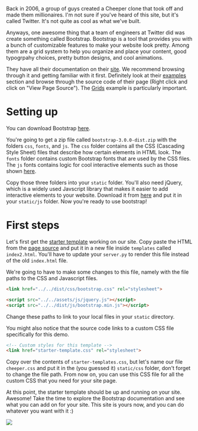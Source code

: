 Back in 2006, a group of guys created a Cheeper clone that took off and made them millionaires. I'm not sure if you've heard of this site, but it's called Twitter. It's not quite as cool as what we've built.

Anyways, one awesome thing that a team of engineers at Twitter did was create something called Bootstrap. Bootstrap is a tool that provides you with a bunch of customizable features to make your website look pretty. Among them are a grid system to help you organize and place your content, good typogrpahy choices, pretty button designs, and cool animations.

They have all their documentation on their [site](http://getbootstrap.com/). We recommend browsing through it and getting familiar with it first. Definitely look at their [examples](http://getbootstrap.com/getting-started/#examples) section and browse through the source code of their page (Right click and click on "View Page Source"). The [Grids](http://getbootstrap.com/examples/grid/) example is particularly important.

Setting up
================
You can download Bootstrap [here](http://getbootstrap.com/getting-started/).

You're going to get a zip file called `bootstrap-3.0.0-dist.zip` with the folders `css`, `fonts`, and `js`. The `css` folder contains all the CSS (Cascading Style Sheet) files that describe how certain elements in HTML look. The `fonts` folder contains custom Bootstrap fonts that are used by the CSS files. The `js` fonts contains logic for cool interactive elements such as those shown [here](http://getbootstrap.com/javascript/).

Copy those three folders into your `static` folder. You'll also need jQuery, which is a widely used Javscript library that makes it easier to add interactive elements to your website. Download it from [here](http://code.jquery.com/jquery-2.0.3.js) and put it in your `static/js` folder. Now you're ready to use bootstrap!

First steps
================
Let's first get the [starter template](http://getbootstrap.com/examples/starter-template/) working on our site. Copy paste the HTML from the [page source](view-source:http://getbootstrap.com/examples/starter-template/) and put it in a new file inside `templates` called `index2.html`. You'll have to update your `server.py` to render this file instead of the old `index.html` file. 

We're going to have to make some changes to this file, namely with the file paths to the CSS and Javascript files.
```html
<link href="../../dist/css/bootstrap.css" rel="stylesheet">
```
```html
<script src="../../assets/js/jquery.js"></script>
<script src="../../dist/js/bootstrap.min.js"></script>
```
Change these paths to link to your local files in your `static` directory.

You might also notice that the source code links to a custom CSS file specifically for this demo.
```html
<!-- Custom styles for this template -->
<link href="starter-template.css" rel="stylesheet">
```
Copy over the contents of `starter-templates.css`, but let's name our file `cheeper.css` and put it in the (you guessed it) `static/css` folder, don't forget to change the file path. From now on, you can use this CSS file for all the custom CSS that you need for your site page.

At this point, the starter template should be up and running on your site. Awesome! Take the time to explore the Bootstrap documentation and see what you can add on for your site. This site is yours now, and you can do whatever you want with it :)

![](http://i.qkme.me/3pgeaz.jpg)
